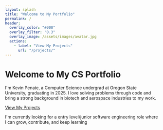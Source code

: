 ```yaml
---
layout: splash
title: "Welcome to My Portfolio"
permalink: /
header:
  overlay_color: "#000"
  overlay_filter: "0.3"
  overlay_image: /assets/images/avatar.jpg
  actions:
    - label: "View My Projects"
      url: "/projects/"
---
```



# Welcome to My CS Portfolio

I'm Kevin Penate, a Computer Science undergrad at Oregon State University, graduating in 2025. I love solving problems through code and bring a strong background in biotech and aerospace industries to my work.

[View My Projects](projects/)

I'm currently looking for a entry level/junior software engineering role where I can grow, contribute, and keep learning
